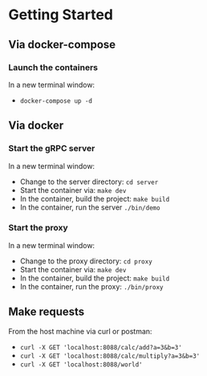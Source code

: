 # Getting Started

## Via docker-compose

### Launch the containers
In a new terminal window:
 - `docker-compose up -d`

## Via docker

### Start the gRPC server
In a new terminal window:
- Change to the server directory: `cd server`
- Start the container via: `make dev` 
- In the container, build the project: `make build`
- In the container, run the server `./bin/demo`

### Start the proxy
In a new terminal window:
- Change to the proxy directory: `cd proxy`
- Start the container via: `make dev`
- In the container, build the project: `make build`
- In the container, run the proxy: `./bin/proxy`

## Make requests
From the host machine via curl or postman:
- `curl -X GET 'localhost:8088/calc/add?a=3&b=3'`
- `curl -X GET 'localhost:8088/calc/multiply?a=3&b=3'`
- `curl -X GET 'localhost:8088/world'`

